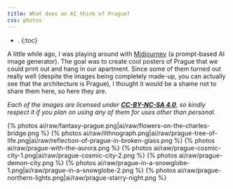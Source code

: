 ```yaml
---
title: What does an AI think of Prague?
css: photos
---
```


- .
{:toc}

A little while ago, I was playing around with [Midjourney](https://www.midjourney.com/) (a prompt-based AI image generator).
The goal was to create cool posters of Prague that we could print out and hang in our apartment. Since some of them turned out really well (despite the images being completely made-up, you can actually see that the architecture is Prague), I thought it would be a shame not to share them here, so here they are.

_Each of the images are licensed under **[CC-BY-NC-SA 4.0](https://creativecommons.org/licenses/by-nc-sa/4.0/)**, so kindly respect it if you plan on using any of them for uses other than personal._

{% photos ai/raw/fantasy-prague.png|ai/raw/flowers-on-the-charles-bridge.png %}
{% photos ai/raw/lithnograph.png|ai/raw/prague-tree-of-life.png|ai/raw/reflection-of-prague-in-broken-glass.png %}
{% photos ai/raw/prague-with-the-aurora.png %}
{% photos ai/raw/prague-cosmic-city-1.png|ai/raw/prague-cosmic-city-2.png %}
{% photos ai/raw/prague-demon-city.png %}
{% photos ai/raw/prague-in-a-snowglobe-1.png|ai/raw/prague-in-a-snowglobe-2.png %}
{% photos ai/raw/prague-northern-lights.png|ai/raw/prague-starry-night.png %}
